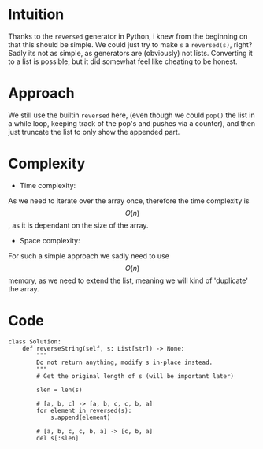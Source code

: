 # Intuition

Thanks to the `reversed` generator in Python, i knew from the beginning on that this should be simple. We could just try to make `s` a `reversed(s)`, right? Sadly its not as simple, as generators are (obviously) not lists. Converting it to a list is possible, but it did somewhat feel like cheating to be honest.

# Approach

We still use the builtin `reversed` here, (even though we could `pop()` the list in a while loop, keeping track of the pop's and pushes via a counter), and then just truncate the list to only show the appended part.

# Complexity

- Time complexity:

As we need to iterate over the array once, therefore the time complexity is $$O(n)$$, as it is dependant on the size of the array.

- Space complexity:

For such a simple approach we sadly need to use $$O(n)$$ memory, as we need to extend the list, meaning we will kind of 'duplicate' the array.

# Code

```python3 []
class Solution:
    def reverseString(self, s: List[str]) -> None:
        """
        Do not return anything, modify s in-place instead.
        """
        # Get the original length of s (will be important later)

        slen = len(s)

        # [a, b, c] -> [a, b, c, c, b, a]
        for element in reversed(s):
            s.append(element)

        # [a, b, c, c, b, a] -> [c, b, a]
        del s[:slen]
```
